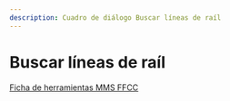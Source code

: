 ```yaml
---
description: Cuadro de diálogo Buscar líneas de raíl
---
```


# Buscar líneas de raíl

[Ficha de herramientas MMS FFCC](./)

